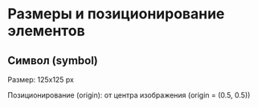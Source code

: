 # Размеры и позиционирование элементов

## Символ (symbol)

Размер: 125x125 px

Позиционирование (origin): от центра изображения (origin = (0.5, 0.5))
